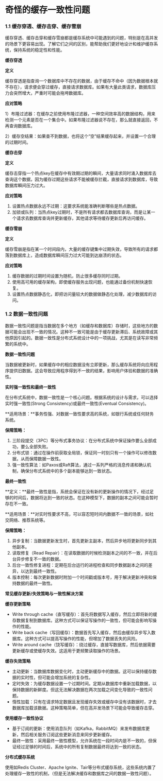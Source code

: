 # 奇怪的缓存一致性问题

### **1.1 缓存穿透、缓存击穿、缓存雪崩**

缓存穿透、缓存击穿和缓存雪崩都是缓存系统中可能遇到的问题，特别是在高并发的场景下更容易出现。了解它们之间的区别，能帮助我们更好地设计和维护缓存系统，保持系统的稳定性和性能。

**缓存穿透**

**定义**

缓存穿透是指查询一个数据库中不存在的数据，由于缓存不命中（因为数据根本就不存在），请求便会穿过缓存，直接请求数据库。如果有大量此类请求，数据库压力会突然增大，严重时可能会拖垮数据库。

**应对策略**

1）布隆过滤器：在缓存之前使用布隆过滤器，一种空间效率高的数据结构，用来检测一个元素是否在一个集合中。如果布隆过滤器说不存在，那么就直接返回，不再查询数据库。

2）缓存空结果：如果查不到数据，也将这个“空”结果缓存起来，并设置一个合理的过期时间。



**缓存击穿**

**定义**

缓存击穿指一个热点key在缓存中有效期过期的瞬间，大量请求同时涌入数据库去查询这个数据，因为缓存过期这些请求不能被缓存拦截，直接请求到数据库，导致数据库瞬间压力过大。

**应对策略**

1. 设置热点数据永远不过期：这要求系统能准确判断哪些是热点数据。
2. 加锁或队列：当热点key过期时，不是所有请求都去数据库查询，而是让某一个请求去数据库查询并更新缓存，其他请求等待缓存更新后再访问缓存。

**缓存雪崩**

**定义**

缓存雪崩是指在某一个时间段内，大量的缓存键集中过期失效，导致所有的请求都落到数据库上，造成数据库瞬间压力过大可能到达崩溃的状态。

**应对策略**

1. 缓存数据的过期时间设置为随机，防止很多缓存同时过期。
2. 使用高可用的缓存架构，即使缓存服务出现问题，也能通过备份机制快速恢复。
3. 设置热点数据静态化，即把访问量较大的数据做静态化处理，减少数据库的访问。



### **1.2** **数据一致性问题**

数据一致性问题是指当数据在多个地方（如缓存和数据库）存储时，这些地方的数据可能会出现不一致的情况。这种不一致可能是由于缓存更新滞后、系统故障或其他原因引起的。数据一致性是分布式系统设计中的一项挑战，尤其是在读写非常频繁的系统中。

**数据一致性问题**

当数据被更新时，如果缓存中的相应数据没有立即更新，那么缓存系统将向应用程序提供旧数据。这会导致应用程序得到不一致的结果，影响用户体验和数据的准确性。

**实时强一致性和最终一致性**

在分布式系统中，数据一致性是一个核心问题。根据系统的设计与需求，可以选择实时强一致性(Strong Consistency)或最终一致性(Eventual Consistency)。

**适用场景：**事务性强、对数据一致性要求高的系统，如银行系统或任何财务系统。

**保障策略：**

1. 三阶段提交（3PC）等分布式事务协议：在分布式系统中保证操作要么全部成功，要么全部失败。
2. 分布式锁：通过在操作前获取全局锁，保证同一时刻只有一个操作可以修改数据，从而保障数据一致性。
3. 强一致性算法：如Paxos或Raft算法，通过一系列严格的消息传递和确认机制，确保分布式系统中的多个副本能够达到一致状态。

**最终一致性**

**定义：**最终一致性是指，系统会保证在没有新的更新操作的情况下，经过足够的时间后，数据将达到一致的状态。在这种模型下，数据的副本之间可能会暂时存在不一致。

**适用场景：**对实时性要求不高，可以容忍短时间内数据不一致的场景，如社交网络、推荐系统等。

**保障策略：**

1. 异步复制：当数据更新发生时，首先更新主副本，然后异步地将更新同步到其他副本。
2. 读取修复（Read Repair）：在读取数据的时候检测副本之间的不一致，并在后台异步修复不一致的数据。
3. 后台一致性修复进程：定期在后台运行的进程检查和同步数据副本之间的差异，以达到最终一致性。
4. 版本控制：每次更新数据时附加一个时间戳或版本号，用于解决更新冲突和保持数据的最终一致性。

**常见缓存更新/失效策略与一致性解决方案**

**缓存更新策略**

- Write through cache（直写缓存）：首先将数据写入缓存，然后立即将新的缓存数据复制到数据库。这种方式可以保证写操作的一致性，但可能会影响写操作的性能。
- Write back cache（写回缓存）：数据首先写入缓存，然后由缓存异步写入数据库。这种方式可以提高写操作的性能，但增加了数据丢失的风险。
- Write around cache（饶写缓存）：绕过缓存，直接写数据库，然后依据需要更新缓存或使缓存失效。这适用于更频繁读取操作的场景。

**缓存失效策略**

- 主动更新：当数据库数据变化时，主动更新缓存中的数据。这可以保持缓存数据的实时性，但可能会增加系统的复杂性。
- 定时失效：为缓存数据设置一个过期时间。定期从数据库中重新加载数据，以保持数据的新鲜度。但这无法解决数据在两次加载之间变化导致的一致性问题。
- 惰性加载：只有在请求特定数据且发现缓存失效或缓存中没有该数据时，才去数据库加载该数据。这种策略简单，但在高并发场景下可能会导致缓存击穿。

**使用缓存一致性协议**

- 基于订阅的更新：使用消息队列（如Kafka，RabbitMQ）来发布数据库更新，然后相关服务订阅这些更新消息来同步更新缓存。
- 最终一致性：采用最终一致性模型，允许系统在一段时间内是不一致的，但保证经过足够的时间后，系统中的所有复制数据最终将达到一致的状态。

**分布式缓存系统**

使用如Redis Cluster、Apache Ignite、Tair等分布式缓存系统，这些系统内置了处理缓存一致性的机制，（但是无法解决缓存和数据库之间的数据一致性问题）。



